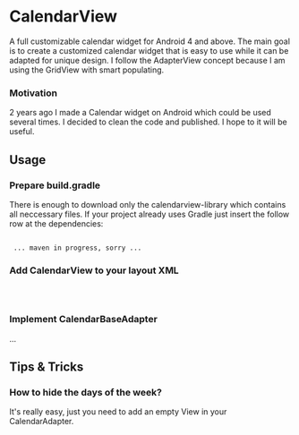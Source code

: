 # CalendarView
A full customizable calendar widget for Android 4 and above. The main goal is to create a customized 
calendar widget that is easy to use while it can be adapted for unique design. I follow the 
AdapterView concept because I am using the GridView with smart populating.

### Motivation
2 years ago I made a Calendar widget on Android which could be used several times. I decided to 
clean the code and published. I hope to it will be useful.


## Usage

### Prepare build.gradle

There is enough to download only the calendarview-library which contains all neccessary files. If 
your project already uses Gradle just insert the follow row at the dependencies:
<pre><code>
 ... maven in progress, sorry ...
</code></pre>


### Add CalendarView to your layout XML
<pre><code>
    <com.nirigo.mobile.calendar.view.CalendarView
            android:id="@+id/calendar"
            android:layout_width="match_parent"
            android:layout_height="wrap_content"
            />
</code></pre>

### Implement CalendarBaseAdapter

...



## Tips & Tricks

### How to hide the days of the week?
It's really easy, just you need to add an empty View in your CalendarAdapter.


